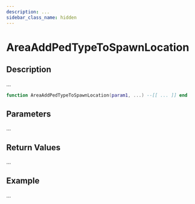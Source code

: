 ```yaml
---
description: ...
sidebar_class_name: hidden
---
```


# AreaAddPedTypeToSpawnLocation

## Description

...

```lua
function AreaAddPedTypeToSpawnLocation(param1, ...) --[[ ... ]] end
```

## Parameters

...

## Return Values

...

## Example

...

